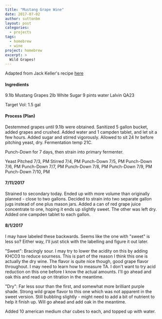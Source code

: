 ```yaml
---
title: "Mustang Grape Wine"
date: 2017-07-02
author: suttonbm
layout: post
categories:
  - projects
tags:
  - homebrew
  - wine
project: homebrew
excerpt: >
  Wild Grapes!
---
```


Adapted from Jack Keller's recipe [here](http://winemaking.jackkeller.net/mustang.asp)

#### Ingredients
9.1lb Mustang Grapes
2lb White Sugar
9 pints water
Lalvin QA23

Target Vol: 1.5 gal

#### Process (Plan)
Destemmed grapes until 9.1lb were obtained.  Sanitized 5 gallon bucket, added grapes and crushed.  Added water and 1 campden tablet, and let sit a few hours.  Added sugar and stirred vigorously.  Allowed to sit 24 hr before pitching yeast, dry.  Fermentation temp 21C.

Punch-Down for 7 days, then strain into primary fermenter.

Yeast Pitched 7/3, PM
Stirred 7/4, PM
Punch-Down 7/5, PM
Punch-Down 7/6, PM
Punch-Down 7/7, PM
Punch-Down 7/8, PM
Punch-Down 7/9, PM
Punch-Down 7/10, PM

#### 7/11/2017
Strained to secondary today.  Ended up with more volume than originally planned - close to two gallons.  Decided to strain into two separate gallon jugs instead of one plus mason jars.  Added a can of red grape juice concentrate to one, hoping it ends up slightly sweet.  The other was left dry.  Added one campden tablet to each gallon.

#### 8/1/2017
I may have labeled these backwards.  Seems like the one with "sweet" is less so?  Either way, I'll just stick with the labelling and figure it out later.

"Sweet": Bracingly sour.  I may try to lower the acidity on this by adding KHCO3 to reduce sourness.  This is part of the reason I think this one is actually the dry wine.  The flavor is quite nice though, good grape flavor throughout.  I may need to learn how to measure TA.  I don't want to try acid reduction on this one before I know the actual amounts.  I'll go ahead and oak this and read up on titration in the meantime.

"Dry": Far less sour than the first, and somewhat more brilliant purple shade.  Strong wild grape flavor to this one which was not apparent in the sweet version.  Still bubbling slightly - might need to add a bit of nutrient to help it finish up.  Will go ahead and add oak in the meantime.

Added 10 american medium char cubes to each, and topped up with water.
